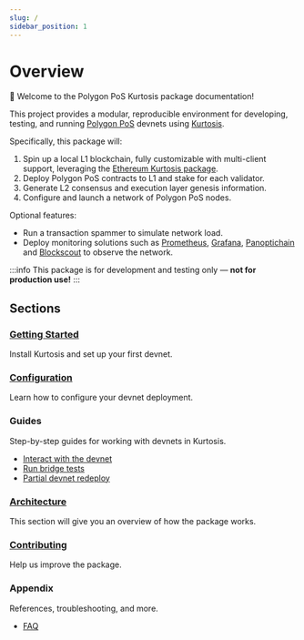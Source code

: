 ```yaml
---
slug: /
sidebar_position: 1
---
```


# Overview

👋 Welcome to the Polygon PoS Kurtosis package documentation!

This project provides a modular, reproducible environment for developing, testing, and running [Polygon PoS](https://docs.polygon.technology/pos/) devnets using [Kurtosis](https://kurtosis.com/).

Specifically, this package will:

1. Spin up a local L1 blockchain, fully customizable with multi-client support, leveraging the [Ethereum Kurtosis package](https://github.com/ethpandaops/ethereum-package).
2. Deploy Polygon PoS contracts to L1 and stake for each validator.
3. Generate L2 consensus and execution layer genesis information.
4. Configure and launch a network of Polygon PoS nodes.

Optional features:

- Run a transaction spammer to simulate network load.
- Deploy monitoring solutions such as [Prometheus](https://prometheus.io/), [Grafana](https://grafana.com/), [Panoptichain](https://github.com/0xPolygon/panoptichain) and [Blockscout](https://www.blockscout.com/) to observe the network.

:::info
This package is for development and testing only — **not for production use!**
:::

## Sections

### [Getting Started](./getting-started.md)

Install Kurtosis and set up your first devnet.

### [Configuration](../configuration/overview.md)

Learn how to configure your devnet deployment.

### Guides

Step-by-step guides for working with devnets in Kurtosis.

- [Interact with the devnet](../guides/interact-with-the-devnet.md)
- [Run bridge tests](../guides/run-bridge-tests.md)
- [Partial devnet redeploy](../guides/partial-devnet-redeploy.md)

### [Architecture](../architecture/overview.md)

This section will give you an overview of how the package works.

### [Contributing](../contributing.md)

Help us improve the package.

### Appendix

References, troubleshooting, and more.

- [FAQ](../appendix/faq.md)
